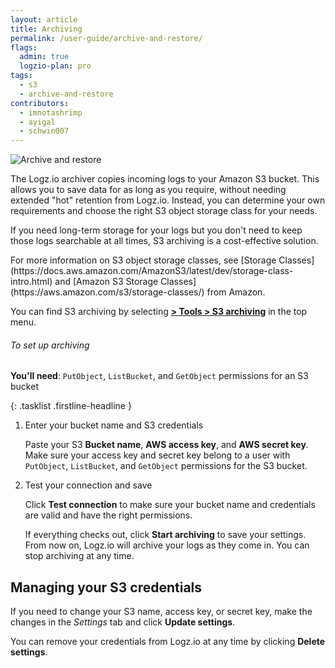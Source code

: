 ```yaml
---
layout: article
title: Archiving
permalink: /user-guide/archive-and-restore/
flags:
  admin: true
  logzio-plan: pro
tags:
  - s3
  - archive-and-restore
contributors:
  - imnotashrimp
  - ayigal
  - schwin007
---
```


![Archive and restore]({{site.baseurl}}/images/archive-and-restore/archive-and-restore.png)

The Logz.io archiver copies incoming logs to your Amazon S3 bucket.
This allows you to save data for as long as you require, without needing extended "hot" retention from Logz.io.
Instead, you can determine your own requirements and choose the right S3 object storage class for your needs.

If you need long-term storage for your logs but you don't need to keep those logs searchable at all times, S3 archiving is a cost-effective solution.

<div class="info-box read">
  For more information on S3 object storage classes, see [Storage Classes](https://docs.aws.amazon.com/AmazonS3/latest/dev/storage-class-intro.html) and [Amazon S3 Storage Classes](https://aws.amazon.com/s3/storage-classes/) from Amazon.
</div>

You can find S3 archiving by selecting [**<i class="li li-gear"></i> > Tools > S3 archiving**](https://app.logz.io/#/dashboard/tools/archive-and-restore) in the top menu.

###### To set up archiving

**You'll need**: `PutObject`, `ListBucket`, and `GetObject` permissions for an S3 bucket

{: .tasklist .firstline-headline }
1. Enter your bucket name and S3 credentials

    Paste your S3 **Bucket name**, **AWS access key**, and **AWS secret key**.
    Make sure your access key and secret key belong to a user with `PutObject`, `ListBucket`, and `GetObject` permissions for the S3 bucket.

2. Test your connection and save

    Click **Test connection** to make sure your bucket name and credentials are valid and have the right permissions.

    If everything checks out, click **Start archiving** to save your settings.
    From now on, Logz.io will archive your logs as they come in.
    You can stop archiving at any time.

## Managing your S3 credentials

If you need to change your S3 name, access key, or secret key, make the changes in the _Settings_ tab and click **Update settings**.

You can remove your credentials from Logz.io at any time by clicking **Delete settings**.